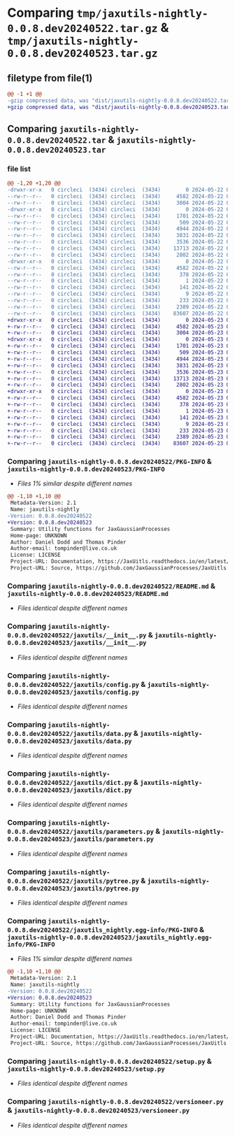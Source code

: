 # Comparing `tmp/jaxutils-nightly-0.0.8.dev20240522.tar.gz` & `tmp/jaxutils-nightly-0.0.8.dev20240523.tar.gz`

## filetype from file(1)

```diff
@@ -1 +1 @@
-gzip compressed data, was "dist/jaxutils-nightly-0.0.8.dev20240522.tar", last modified: Wed May 22 00:06:42 2024, max compression
+gzip compressed data, was "dist/jaxutils-nightly-0.0.8.dev20240523.tar", last modified: Thu May 23 00:06:41 2024, max compression
```

## Comparing `jaxutils-nightly-0.0.8.dev20240522.tar` & `jaxutils-nightly-0.0.8.dev20240523.tar`

### file list

```diff
@@ -1,20 +1,20 @@
-drwxr-xr-x   0 circleci  (3434) circleci  (3434)        0 2024-05-22 00:06:42.146258 jaxutils-nightly-0.0.8.dev20240522/
--rw-r--r--   0 circleci  (3434) circleci  (3434)     4582 2024-05-22 00:06:42.146258 jaxutils-nightly-0.0.8.dev20240522/PKG-INFO
--rw-r--r--   0 circleci  (3434) circleci  (3434)     3004 2024-05-22 00:06:34.000000 jaxutils-nightly-0.0.8.dev20240522/README.md
-drwxr-xr-x   0 circleci  (3434) circleci  (3434)        0 2024-05-22 00:06:42.150258 jaxutils-nightly-0.0.8.dev20240522/jaxutils/
--rw-r--r--   0 circleci  (3434) circleci  (3434)     1701 2024-05-22 00:06:34.000000 jaxutils-nightly-0.0.8.dev20240522/jaxutils/__init__.py
--rw-r--r--   0 circleci  (3434) circleci  (3434)      509 2024-05-22 00:06:42.150258 jaxutils-nightly-0.0.8.dev20240522/jaxutils/_version.py
--rw-r--r--   0 circleci  (3434) circleci  (3434)     4944 2024-05-22 00:06:34.000000 jaxutils-nightly-0.0.8.dev20240522/jaxutils/config.py
--rw-r--r--   0 circleci  (3434) circleci  (3434)     3831 2024-05-22 00:06:34.000000 jaxutils-nightly-0.0.8.dev20240522/jaxutils/data.py
--rw-r--r--   0 circleci  (3434) circleci  (3434)     3536 2024-05-22 00:06:34.000000 jaxutils-nightly-0.0.8.dev20240522/jaxutils/dict.py
--rw-r--r--   0 circleci  (3434) circleci  (3434)    13713 2024-05-22 00:06:34.000000 jaxutils-nightly-0.0.8.dev20240522/jaxutils/parameters.py
--rw-r--r--   0 circleci  (3434) circleci  (3434)     2802 2024-05-22 00:06:34.000000 jaxutils-nightly-0.0.8.dev20240522/jaxutils/pytree.py
-drwxr-xr-x   0 circleci  (3434) circleci  (3434)        0 2024-05-22 00:06:42.146258 jaxutils-nightly-0.0.8.dev20240522/jaxutils_nightly.egg-info/
--rw-r--r--   0 circleci  (3434) circleci  (3434)     4582 2024-05-22 00:06:42.000000 jaxutils-nightly-0.0.8.dev20240522/jaxutils_nightly.egg-info/PKG-INFO
--rw-r--r--   0 circleci  (3434) circleci  (3434)      378 2024-05-22 00:06:42.000000 jaxutils-nightly-0.0.8.dev20240522/jaxutils_nightly.egg-info/SOURCES.txt
--rw-r--r--   0 circleci  (3434) circleci  (3434)        1 2024-05-22 00:06:42.000000 jaxutils-nightly-0.0.8.dev20240522/jaxutils_nightly.egg-info/dependency_links.txt
--rw-r--r--   0 circleci  (3434) circleci  (3434)      141 2024-05-22 00:06:42.000000 jaxutils-nightly-0.0.8.dev20240522/jaxutils_nightly.egg-info/requires.txt
--rw-r--r--   0 circleci  (3434) circleci  (3434)        9 2024-05-22 00:06:42.000000 jaxutils-nightly-0.0.8.dev20240522/jaxutils_nightly.egg-info/top_level.txt
--rw-r--r--   0 circleci  (3434) circleci  (3434)      233 2024-05-22 00:06:42.150258 jaxutils-nightly-0.0.8.dev20240522/setup.cfg
--rw-r--r--   0 circleci  (3434) circleci  (3434)     2389 2024-05-22 00:06:34.000000 jaxutils-nightly-0.0.8.dev20240522/setup.py
--rw-r--r--   0 circleci  (3434) circleci  (3434)    83607 2024-05-22 00:06:34.000000 jaxutils-nightly-0.0.8.dev20240522/versioneer.py
+drwxr-xr-x   0 circleci  (3434) circleci  (3434)        0 2024-05-23 00:06:41.478572 jaxutils-nightly-0.0.8.dev20240523/
+-rw-r--r--   0 circleci  (3434) circleci  (3434)     4582 2024-05-23 00:06:41.478572 jaxutils-nightly-0.0.8.dev20240523/PKG-INFO
+-rw-r--r--   0 circleci  (3434) circleci  (3434)     3004 2024-05-23 00:06:33.000000 jaxutils-nightly-0.0.8.dev20240523/README.md
+drwxr-xr-x   0 circleci  (3434) circleci  (3434)        0 2024-05-23 00:06:41.478572 jaxutils-nightly-0.0.8.dev20240523/jaxutils/
+-rw-r--r--   0 circleci  (3434) circleci  (3434)     1701 2024-05-23 00:06:33.000000 jaxutils-nightly-0.0.8.dev20240523/jaxutils/__init__.py
+-rw-r--r--   0 circleci  (3434) circleci  (3434)      509 2024-05-23 00:06:41.478572 jaxutils-nightly-0.0.8.dev20240523/jaxutils/_version.py
+-rw-r--r--   0 circleci  (3434) circleci  (3434)     4944 2024-05-23 00:06:33.000000 jaxutils-nightly-0.0.8.dev20240523/jaxutils/config.py
+-rw-r--r--   0 circleci  (3434) circleci  (3434)     3831 2024-05-23 00:06:33.000000 jaxutils-nightly-0.0.8.dev20240523/jaxutils/data.py
+-rw-r--r--   0 circleci  (3434) circleci  (3434)     3536 2024-05-23 00:06:33.000000 jaxutils-nightly-0.0.8.dev20240523/jaxutils/dict.py
+-rw-r--r--   0 circleci  (3434) circleci  (3434)    13713 2024-05-23 00:06:33.000000 jaxutils-nightly-0.0.8.dev20240523/jaxutils/parameters.py
+-rw-r--r--   0 circleci  (3434) circleci  (3434)     2802 2024-05-23 00:06:33.000000 jaxutils-nightly-0.0.8.dev20240523/jaxutils/pytree.py
+drwxr-xr-x   0 circleci  (3434) circleci  (3434)        0 2024-05-23 00:06:41.478572 jaxutils-nightly-0.0.8.dev20240523/jaxutils_nightly.egg-info/
+-rw-r--r--   0 circleci  (3434) circleci  (3434)     4582 2024-05-23 00:06:41.000000 jaxutils-nightly-0.0.8.dev20240523/jaxutils_nightly.egg-info/PKG-INFO
+-rw-r--r--   0 circleci  (3434) circleci  (3434)      378 2024-05-23 00:06:41.000000 jaxutils-nightly-0.0.8.dev20240523/jaxutils_nightly.egg-info/SOURCES.txt
+-rw-r--r--   0 circleci  (3434) circleci  (3434)        1 2024-05-23 00:06:41.000000 jaxutils-nightly-0.0.8.dev20240523/jaxutils_nightly.egg-info/dependency_links.txt
+-rw-r--r--   0 circleci  (3434) circleci  (3434)      141 2024-05-23 00:06:41.000000 jaxutils-nightly-0.0.8.dev20240523/jaxutils_nightly.egg-info/requires.txt
+-rw-r--r--   0 circleci  (3434) circleci  (3434)        9 2024-05-23 00:06:41.000000 jaxutils-nightly-0.0.8.dev20240523/jaxutils_nightly.egg-info/top_level.txt
+-rw-r--r--   0 circleci  (3434) circleci  (3434)      233 2024-05-23 00:06:41.478572 jaxutils-nightly-0.0.8.dev20240523/setup.cfg
+-rw-r--r--   0 circleci  (3434) circleci  (3434)     2389 2024-05-23 00:06:33.000000 jaxutils-nightly-0.0.8.dev20240523/setup.py
+-rw-r--r--   0 circleci  (3434) circleci  (3434)    83607 2024-05-23 00:06:33.000000 jaxutils-nightly-0.0.8.dev20240523/versioneer.py
```

### Comparing `jaxutils-nightly-0.0.8.dev20240522/PKG-INFO` & `jaxutils-nightly-0.0.8.dev20240523/PKG-INFO`

 * *Files 1% similar despite different names*

```diff
@@ -1,10 +1,10 @@
 Metadata-Version: 2.1
 Name: jaxutils-nightly
-Version: 0.0.8.dev20240522
+Version: 0.0.8.dev20240523
 Summary: Utility functions for JaxGaussianProcesses
 Home-page: UNKNOWN
 Author: Daniel Dodd and Thomas Pinder
 Author-email: tompinder@live.co.uk
 License: LICENSE
 Project-URL: Documentation, https://JaxUitls.readthedocs.io/en/latest/
 Project-URL: Source, https://github.com/JaxGaussianProcesses/JaxUitls
```

### Comparing `jaxutils-nightly-0.0.8.dev20240522/README.md` & `jaxutils-nightly-0.0.8.dev20240523/README.md`

 * *Files identical despite different names*

### Comparing `jaxutils-nightly-0.0.8.dev20240522/jaxutils/__init__.py` & `jaxutils-nightly-0.0.8.dev20240523/jaxutils/__init__.py`

 * *Files identical despite different names*

### Comparing `jaxutils-nightly-0.0.8.dev20240522/jaxutils/config.py` & `jaxutils-nightly-0.0.8.dev20240523/jaxutils/config.py`

 * *Files identical despite different names*

### Comparing `jaxutils-nightly-0.0.8.dev20240522/jaxutils/data.py` & `jaxutils-nightly-0.0.8.dev20240523/jaxutils/data.py`

 * *Files identical despite different names*

### Comparing `jaxutils-nightly-0.0.8.dev20240522/jaxutils/dict.py` & `jaxutils-nightly-0.0.8.dev20240523/jaxutils/dict.py`

 * *Files identical despite different names*

### Comparing `jaxutils-nightly-0.0.8.dev20240522/jaxutils/parameters.py` & `jaxutils-nightly-0.0.8.dev20240523/jaxutils/parameters.py`

 * *Files identical despite different names*

### Comparing `jaxutils-nightly-0.0.8.dev20240522/jaxutils/pytree.py` & `jaxutils-nightly-0.0.8.dev20240523/jaxutils/pytree.py`

 * *Files identical despite different names*

### Comparing `jaxutils-nightly-0.0.8.dev20240522/jaxutils_nightly.egg-info/PKG-INFO` & `jaxutils-nightly-0.0.8.dev20240523/jaxutils_nightly.egg-info/PKG-INFO`

 * *Files 1% similar despite different names*

```diff
@@ -1,10 +1,10 @@
 Metadata-Version: 2.1
 Name: jaxutils-nightly
-Version: 0.0.8.dev20240522
+Version: 0.0.8.dev20240523
 Summary: Utility functions for JaxGaussianProcesses
 Home-page: UNKNOWN
 Author: Daniel Dodd and Thomas Pinder
 Author-email: tompinder@live.co.uk
 License: LICENSE
 Project-URL: Documentation, https://JaxUitls.readthedocs.io/en/latest/
 Project-URL: Source, https://github.com/JaxGaussianProcesses/JaxUitls
```

### Comparing `jaxutils-nightly-0.0.8.dev20240522/setup.py` & `jaxutils-nightly-0.0.8.dev20240523/setup.py`

 * *Files identical despite different names*

### Comparing `jaxutils-nightly-0.0.8.dev20240522/versioneer.py` & `jaxutils-nightly-0.0.8.dev20240523/versioneer.py`

 * *Files identical despite different names*

